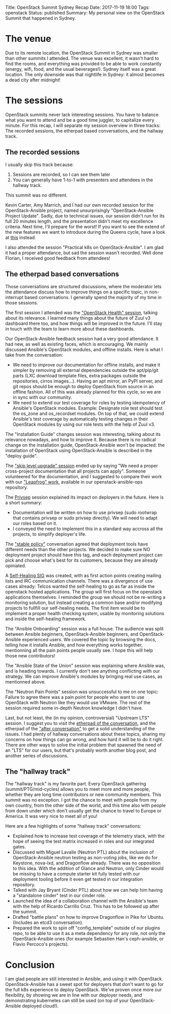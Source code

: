 Title: OpenStack Summit Sydney Recap
Date: 2017-11-19 18:00
Tags: openstack
Status: published
Summary: My personal view on the OpenStack Summit that happened in Sydney.

# The venue

Due to its remote location, the OpenStack Summit in Sydney was smaller than other summits I attended.
The venue was excellent, it wasn't hard to find the rooms, and everything was provided to be able to work constantly (energy, wifi, food, and the usual beverages!).
Sydney itself was a great location. The only downside was that nightlife in Sydney: it almost becomes a dead city after midnight!

# The sessions

OpenStack summits never lack interesting sessions. You have to balance what you want to attend and be a good time juggler, to capitalize every minute.
For this recap, I will separate my session overview in three tracks: The recorded sessions, the etherpad based conversations, and the hallway track.

## The recorded sessions

I usually skip this track because:

1. Sessions are recorded, so I can see them later
1. You can generally have 1-to-1 with presenters and attendees in the hallway track.

This summit was no different.

Kevin Carter, Amy Marrich, and I had our own recorded session for the OpenStack-Ansible project, named unsurprisingly "OpenStack-Ansible Project Update".
Sadly, due to technical issues, our session didn't run for its full 20 minutes length, and the presentation didn't meet my excellence criteria.
Next time, I'll prepare for the worst! If you want to see the extend of the new features we want to introduce during the Queens cycle, have a look at [this][2] instead.

I also attended the session "Practical k8s on OpenStack-Ansible". I am glad it had a proper attendance, but sad the session wasn't recorded. Well done Florian, I received good feedback from attendees!

## The etherpad based conversations

Those conversations are structured discussions, where the moderator lets the attendance discuss how to improve things on a specific topic, in non-interrupt based conversations.
I generally spend the majority of my time in those sessions.

The first session I attended was the ["OpenStack Health" session][1], talking about its relevance. I learned many things about the future of Zuul v3
dashboard there too, and how things will be improved in the future. I'll stay in touch with the team to learn more about these dashboards.

Our OpenStack-Ansible feedback session had a very good attendance. It had new, as well as existing faces, which is encouraging.
We mainly discussed Ansible's OpenStack modules, and offline installs. Here is what I take from the conversation:

* We need to improve our documentation for offline installs, and make it simpler by removing all external dependencies outside the apt/pip/git parts (LXC download template files, extra packages outside the repositories, cirros images...).
  Having an apt mirror, an PyPI server, and git repos should be enough to deploy OpenStack from source in an offline fashion.
  All of this was already planned for this cycle, so we are in sync with our community.
* We need to extend our test coverage for roles by testing idempotency of Ansible's OpenStack modules.
  Example: Designate role test should test the os_zone and os_recordset modules. On top of that,
  we could extend Ansible's test coverage by automatically testing changes in their OpenStack modules by using our role tests with the help of Zuul v3.

The "Installation Guide" changes session was interesting, talking about its relevance nowadays, and how to improve it.
Because there is no radical change on the installation guide, OpenStack-Ansible won't be impacted: the installation of OpenStack using OpenStack-Ansible is described in the "deploy guide".

The ["skip level upgrade" session][4] ended up by saying "We need a proper cross-project documentation that all projects can apply". Someone volunteered for the documentation, and I suggested to compare their work with our ["Leapfrog" work][5], available in our openstack-ansible-ops repository.

The [Privsep][6] session explained its impact on deployers in the future. Here is a short summary:

* Documentation will be written on how to use privsep (sudo rootwrap that contains privsep or sudo privsep directly). We will need to adapt our roles based on it.
* I conveyed the need to implement this in a standard way accross all the projects, to simplify deployer's life.

The ["stable policy"][7] conversation agreed that deployment tools have different needs than the other projects. We decided to make sure NO deployment project should have this tag,
and each deployment project can pick and choose what's best for its customers, because they are already opiniated.

A [Self-Healing SIG][8] was created, with as first action points creating mailing lists and IRC communication channels. There was a divergence of use cases already: Telcos wanted the self-healing to go as far as inside the openstack hosted applications. The group will first focus on the openstack applications themselves.
I reminded the group we should not be re-writing a monitoring solution, but instead creating a common base and/or modifying projects to fullfill our self-healing needs. The first item would be to implement a proper health checking system, usable by monitoring solutions and inside the self-healing framework.

The "Ansible Onboarding" session was a full house. The audience was split between Ansible beginners, OpenStack-Ansible beginners, and OpenStack-Ansible experienced users.
We covered the topic by browsing the docs, telling how it installs Ansible, and how everything works together, mentionning all the pain points people usually see.
I hope this will help those new contributors!

The "Ansible State of the Union" session was explaining where Ansible was, and is heading towards.
I currently don't see anything conflicting with our strategy. We can improve Ansible's modules by bringing real use cases, as mentionned above.

The "Neutron Pain Points" session was unsuccessful to me on one topic: Failure to agree there was a pain point for people who want to use OpenStack with Neutron like they would use VMware.
The rest of the session required some in-depth Neutron knowledge I didn't have.

Last, but not least, the (in my opinion, controversial) "Upstream LTS" session. I suggest you to visit the [etherpad of the conversation][9], and the etherpad of the ["after conversation"][10] to get a solid understanding of the issues.
I had plenty of hallway conversations about these topics, sharing my concerns on how things can go wrong, and how hard it will be to do it right.
There are other ways to solve the initial problem that spawned the need of an "LTS" for our users, but that's probably worth another blog post, and another series of discussions.

## The "hallway track"

The "hallway track" is my favorite part. Every OpenStack gathering (summit/PTG/mid-cycles) allows you to meet more and more people, whether they are long time contributors or
new community members. This summit was no exception. I got the chance to meet with people from my own country, from the other side of the world, and
this time also with people from down under which don't usually get the chance to travel to Europe or America. It was very nice to meet all of you!

Here are a few highlights of some "hallway track" conversations:

* Explained how to increase test coverage of the telemetry stack, with the hope of seeing the test matrix increased in roles and our integrated gates.
* Discussed with Miguel Lavalle (Neutron PTL) about the inclusion of OpenStack-Ansible neutron testing as non-voting jobs, like we do for Keystone, nova-lxd, and Dragonflow already. There was no opposition to this idea. With the addition of Glance and Neutron, only Cinder would be missing to have a compute starter kit fully tested with our deployment tooling before it even get tested in our integration repository.
* Talked with Jay Bryant (Cinder PTL) about how we can help him having a "standalone cinder" test in our cinder role.
* Launched the idea of a collaboration channel with the Ansible's team with the help of Ricardo Carrillo Cruz. This has to be followed up after the summit.
* Drafted "battle plans" on how to improve Dragonflow in Pike for Ubuntu. (Includes an etcd3 conversation).
* Prepared the work to spin off "config_template" outside of our plugins repo, to be able to use it as a meta dependency for any role, not only the OpenStack-Ansible ones (for example Sebastien Han's ceph-ansible, or Flavio Percoco's projects).

# Conclusion

I am glad people are still interested in Ansible, and using it with OpenStack. OpenStack-Ansible has a sweet spot for deployers that don't want to go for the full k8s experience to deploy OpenStack. We've proven once more our flexibility, by showing we are in line with our deployer needs, and demonstrating kubernetes can still be used (on top of your OpenStack-Ansible deployed cloud!).

[1]: https://etherpad.openstack.org/p/SYD-forum-openstack-health-feedback
[2]: https://git.openstack.org/cgit/openstack/election/plain/candidates/queens/OpenStackAnsible/evrardjp.txt
[4]: https://etherpad.openstack.org/p/SYD-forum-fast-forward-upgrades
[5]: https://github.com/openstack/openstack-ansible-ops/tree/master/leap-upgrades/
[6]: https://etherpad.openstack.org/p/SYD-forum-privsep
[7]: https://etherpad.openstack.org/p/SYD-stable-policy
[8]: https://etherpad.openstack.org/p/self-healing-rocky-forum
[9]: https://etherpad.openstack.org/p/SYD-forum-upstream-lts-releases
[10]: https://etherpad.openstack.org/p/LTS-proposal
